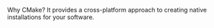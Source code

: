 Why CMake?
It provides a cross-platform approach to creating native installations for your software.
